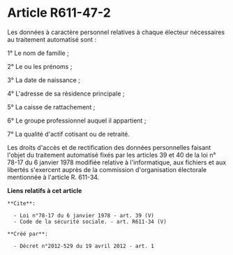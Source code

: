 # Article R611-47-2

Les données à caractère personnel relatives à chaque électeur nécessaires au traitement automatisé sont : 

1° Le nom de famille ; 

2° Le ou les prénoms ; 

3° La date de naissance ; 

4° L'adresse de sa résidence principale ; 

5° La caisse de rattachement ; 

6° Le groupe professionnel auquel il appartient ; 

7° La qualité d'actif cotisant ou de retraité. 

Les droits d'accès et de rectification des données personnelles faisant l'objet du traitement automatisé fixés par les
articles 39 et 40 de la loi n° 78-17 du 6 janvier 1978 modifiée relative à l'informatique, aux fichiers et aux libertés
s'exercent auprès de la commission d'organisation électorale mentionnée à l'article R. 611-34.

**Liens relatifs à cet article**

	**Cite**:

	  - Loi n°78-17 du 6 janvier 1978 - art. 39 (V)
	  - Code de la sécurité sociale. - art. R611-34 (V)

	**Créé par**:

	  - Décret n°2012-529 du 19 avril 2012 - art. 1
